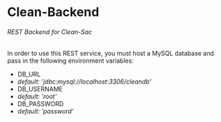 # Clean-Backend
###### _REST Backend for Clean-Sac_

In order to use this REST service, you must host a MySQL database and pass in the following environment variables:
 - DB_URL
  - _default: 'jdbc:mysql://localhost:3306/cleandb'_
 - DB_USERNAME
  - _default: 'root'_
 - DB_PASSWORD
  - _default: 'password'_
